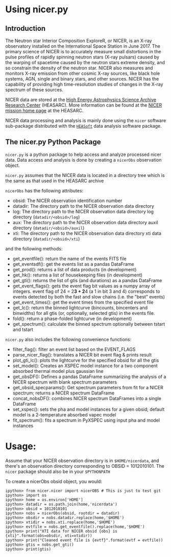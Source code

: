 # Using nicer.py

## Introduction

The Neutron star Interior Composition ExploreR, or NICER, is an X-ray observatory installed on the International Space Station in June 2017.  The primary science of NICER is to accurately measure small distortions in the pulse profiles of rapidly spinning neutron stars (X-ray pulsars) caused by the warping of spacetime caused by the neutron stars extreme density, and so constrain the density of the neutron star. NICER also measures and monitors X-ray emission from other cosmic X-ray sources, like black hole systems, AGN, single and binary stars, and other sources.  NICER has the capability of providing high time-resolution studies of changes in the X-ray spectrum of these sources.

NICER data are stored at the [High Energy Astrophysics Science Archive Research Center](https://heasarc.gsfc.nasa.gov) (HEASARC).  More information can be found at the [NICER mission home page](https://heasarc.gsfc.nasa.gov/docs/nicer) at the HEASARC.

NICER data processing and analysis is mainly done using the `nicer` software sub-package distributed with the [`HEASoft`](https://heasarc.gsfc.nasa.gov/docs/software/lheasoft/) data analysis software package.

## The nicer.py Python Package

`nicer.py` is a python package to help access and analyze processed nicer data.  Data access and analysis is done by creating a `nicerObs` observation object.

`nicer.py` assumes that the NICER data is located in a directory tree which is the same as that used in the HEASARC archive

`nicerObs` has the following attributes:

* obsid: The NICER observation identification number
* datadir: The directory path to the NICER observation data directory
* log: The directory path to the NICER observation data directory log directory (`datadir/<obsid>/log`)
* aux: The directory path to the NICER observation data directory auxil directory (`datadir/<obsid>/auxil`)
* xti: The directory path to the NICER observation data directory xti data directory (`datadir/<obsid>/xti`)

and the following methods:

* get_eventfile(): return the name of the events FITS file
* get_eventsdf(): get the events list as a pandas DataFrame
* get_prod(): returns a list of data products (in development)
* get_hk(): returns a list of housekeeping files (in development)
* get_gti(): returns the list of gtis (and durations) as a pandas DataFrame
* get_event_flags(): gets the event flag bit values as a numpy array of integers. event flag of 24 = 2**3 + 2**4 (a 1 in bit 3 and 4) corresponds to events detected by both the fast and slow chains (i.e. the "best" events)
* get_event_times(): get the event times from the specified event file
* get_lc():  return the binned lightcurve (bincounts, bincenters and binwidths) for all gtis (or, optionally, selected gtis) in the events file.
* fold(): return a phase-folded lightcurve (in development)
* get_spectrum():  calculate the binned spectrum optionally between tstart and tstart

`nicer.py` also includes the following convenience functions:

* filter_flag(): filter an event list based on the EVENT_FLAGS
* parse_nicer_flag(): translates a NICER bit event flag & prints result
* plot_gti_lc(): plots the lightcurve for the specified obsid for all the gtis
* set_model(): Creates an XSPEC model instance for a two component absorbed thermal model plus gaussian line
* get_obsDF(): Defines a pandas DataFrame summarizing the analysis of a NICER spectrum with blank spectrum parameters
* get_obsid_specparams(): Get spectrum parameters from fit for a NICER spectrum; returns a NICER spectrum DataFrame
* concat_nobsDF(): combines NICER spectrum DataFrames into a single DataFrame
* set_xspec(): sets the pha and model instances for a given obsid; default model is a 2-temperature absorbed vapec model
* fit_spectrum(): fits a spectrum in PyXSPEC using input pha and model instances

# Usage:
Assume that your NICER observation directory is in `$HOME/nicerdata`, and there's an observation directory corresponding to OBSID = 1012010101. The ``nicer`` package should also be in your `$PYTHONPATH`

To create a nicerObs obsid object, you would:

```
ipython> from nicer.nicer import nicerOBS # This is just to test git
ipython> import os
ipython> home = os.environ['HOME']
ipython> datadir = os.path.join(home,'nicerdata')
ipython> obsid = 1012010101
ipython> nobs = nicerObs(obsid, rootdir = datadir)
ipython> obsdir = nobs.datadir.replace(home,'$HOME')
ipython> xtidir = nobs.xti.replace(home,'$HOME')
ipython> evtfile = nobs.get_eventfile().replace(home,'$HOME')
ipython> print("XTI data for NICER obsid {obs} is {xti}".format(obs=obsdir, xti=xtidir))
ipython> print("Cleaned event file is {evtf}".format(evtf = evtfile))
ipython> gtis = nobs.get_gti()
ipython> print(gtis)
```
